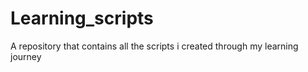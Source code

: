 # Learning_scripts
A repository that contains all the scripts i created through my learning journey
